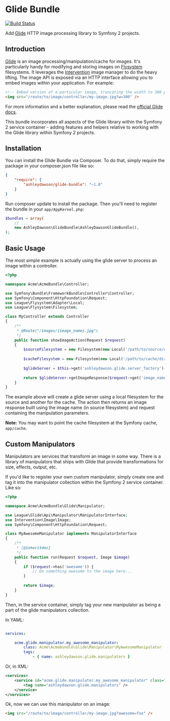 Glide Bundle
============

[![Build Status](https://travis-ci.org/AshleyDawson/GlideBundle.svg)](https://travis-ci.org/AshleyDawson/GlideBundle)

Add [Glide](http://glide.thephpleague.com/) HTTP image processing library to Symfony 2 projects.

Introduction
------------

[Glide](http://glide.thephpleague.com/) is an image processing/manipulation/cache for images. It's particularly handy for
modifying and storing images on [Flysystem](https://github.com/thephpleague/flysystem) filesystems. It leverages the 
[Intervention](http://image.intervention.io/) image manager to do the heavy lifting. The image API is exposed via an HTTP 
interface allowing you to embed images within your application. For example:

```html
<!-- Embed version of a particular image, truncating the width to 300 pixels -->
<img src="/route/to/image/controller/my-image.jpg?w=300" />
```

For more information and a better explanation, please read the [official Glide docs](http://glide.thephpleague.com/).

This bundle incorporates all aspects of the Glide library within the Symfony 2 service container - adding features and helpers
relative to working with the Glide library within Symfony 2 projects.

Installation
------------

You can install the Glide Bundle via Composer. To do that, simply require the package in your composer.json file like so:

```json
{
    "require": {
        "ashleydawson/glide-bundle": "~1.0"
    }
}
```

Run composer update to install the package. Then you'll need to register the bundle in your `app/AppKernel.php`:

```php
$bundles = array(
    // ...
    new AshleyDawson\GlideBundle\AshleyDawsonGlideBundle(),
);
```

Basic Usage
-----------

The most simple example is actually using the glide server to process an image within a controller.

```php
<?php

namespace Acme\AcmeBundle\Controller;

use Symfony\Bundle\FrameworkBundle\Controller\Controller;
use Symfony\Component\HttpFoundation\Request;
use League\Flysystem\Adapter\Local;
use League\Flysystem\Filesystem;

class MyController extends Controller
{
    /**
     * @Route("/images/{image_name}.jpg")
     */
    public function showImageAction(Request $request)
    {
        $sourceFilesystem = new Filesystem(new Local('/path/to/source/dir'));
        
        $cacheFilesystem = new Filesystem(new Local('/path/to/cache/dir'));
    
        $glideServer = $this->get('ashleydawson.glide.server_factory')->create($sourceFilesystem, $cacheFilesystem);
        
        return $glideServer->getImageResponse($request->get('image_name'), $request);
    }
}
```

The example above will create a glide server using a local filesystem for the source and another for the cache. The action
then returns an image response built using the image name (in source filesystem) and request containing the manipulation
parameters.

**Note:** You may want to point the cache filesystem at the Symfony cache, `app/cache`.

Custom Manipulators
-------------------

Manipulators are services that transform an image in some way. There is a library of manipulators that ships with Glide
that provide transformations for size, effects, output, etc.

If you'd like to register your own custom manipulator, simply create one and tag it into the manipulator collection within
the Symfony 2 service container. Like so:

```php
<?php

namespace Acme\AcmeBundle\Glide\Manipulator;

use League\Glide\Api\Manipulator\ManipulatorInterface;
use Intervention\Image\Image;
use Symfony\Component\HttpFoundation\Request;

class MyAwesomeManipulator implements ManipulatorInterface
{
    /**
     * {@inheritdoc}
     */
    public function run(Request $request, Image $image)
    {
        if ($request->has('awesome')) {
            // Do something awesome to the image here...    
        }
    
        return $image;
    }
}
```

Then, in the service container, simply tag your new manipulator as being a part of the glide manipulators collection.

In YAML:

```yml

services:

    acme.glide.manipulator.my_awesome_manipulator:
        class: Acme\AcmeBundle\Glide\Manipulator\MyAwesomeManipulator
        tags:
            - { name: ashleydawson.glide.manipulators }

```

Or, in XML:

```xml
<services>
    <service id="acme.glide.manipulator.my_awesome_manipulator" class="Acme\AcmeBundle\Glide\Manipulator\MyAwesomeManipulator">
        <tag name="ashleydawson.glide.manipulators" />
    </service>
</services>
```

Ok, now we can use this manipulator on an image:

```html
<img src="/route/to/image/controller/my-image.jpg?awesome=foo" />
```